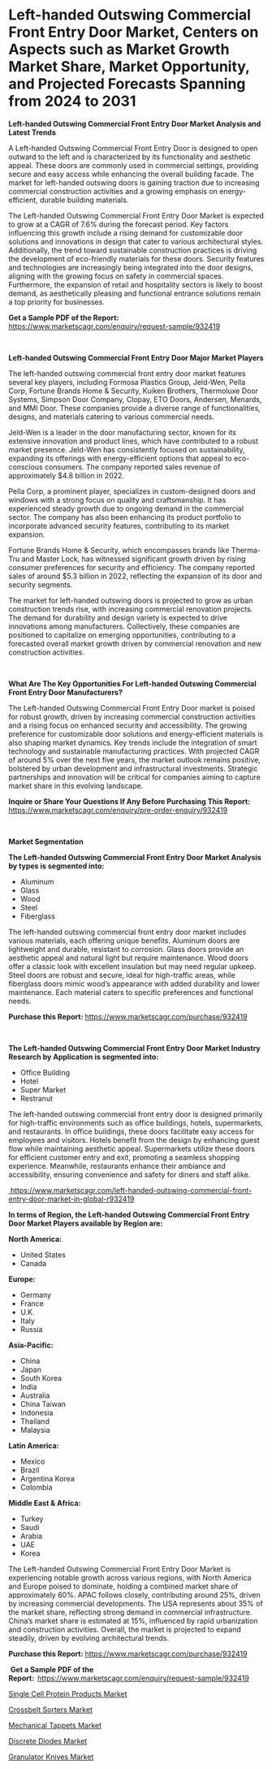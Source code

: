 <p><h1>Left-handed Outswing Commercial Front Entry Door Market, Centers on Aspects such as Market Growth Market Share, Market Opportunity, and Projected Forecasts Spanning from 2024 to 2031</h1></p><p><strong>Left-handed Outswing Commercial Front Entry Door Market Analysis and Latest Trends</strong></p>
<p><p>A Left-handed Outswing Commercial Front Entry Door is designed to open outward to the left and is characterized by its functionality and aesthetic appeal. These doors are commonly used in commercial settings, providing secure and easy access while enhancing the overall building facade. The market for left-handed outswing doors is gaining traction due to increasing commercial construction activities and a growing emphasis on energy-efficient, durable building materials.</p><p>The Left-handed Outswing Commercial Front Entry Door Market is expected to grow at a CAGR of 7.6% during the forecast period. Key factors influencing this growth include a rising demand for customizable door solutions and innovations in design that cater to various architectural styles. Additionally, the trend toward sustainable construction practices is driving the development of eco-friendly materials for these doors. Security features and technologies are increasingly being integrated into the door designs, aligning with the growing focus on safety in commercial spaces. Furthermore, the expansion of retail and hospitality sectors is likely to boost demand, as aesthetically pleasing and functional entrance solutions remain a top priority for businesses.</p></p>
<p><strong>Get a Sample PDF of the Report:&nbsp;</strong> <a href="https://www.marketscagr.com/enquiry/request-sample/932419?utm_campaign=1789&utm_medium=2&utm_source=Github&utm_content=ia&utm_term=25122024&utm_id=left-handed-outswing-commercial-front-entry-door">https://www.marketscagr.com/enquiry/request-sample/932419</a></p>
<p>&nbsp;</p>
<p><strong>Left-handed Outswing Commercial Front Entry Door Major Market Players</strong></p>
<p><p>The left-handed outswing commercial front entry door market features several key players, including Formosa Plastics Group, Jeld-Wen, Pella Corp, Fortune Brands Home & Security, Kuiken Brothers, Thermoluxe Door Systems, Simpson Door Company, Clopay, ETO Doors, Andersen, Menards, and MMI Door. These companies provide a diverse range of functionalities, designs, and materials catering to various commercial needs.</p><p>Jeld-Wen is a leader in the door manufacturing sector, known for its extensive innovation and product lines, which have contributed to a robust market presence. Jeld-Wen has consistently focused on sustainability, expanding its offerings with energy-efficient options that appeal to eco-conscious consumers. The company reported sales revenue of approximately $4.8 billion in 2022.</p><p>Pella Corp, a prominent player, specializes in custom-designed doors and windows with a strong focus on quality and craftsmanship. It has experienced steady growth due to ongoing demand in the commercial sector. The company has also been enhancing its product portfolio to incorporate advanced security features, contributing to its market expansion.</p><p>Fortune Brands Home & Security, which encompasses brands like Therma-Tru and Master Lock, has witnessed significant growth driven by rising consumer preferences for security and efficiency. The company reported sales of around $5.3 billion in 2022, reflecting the expansion of its door and security segments.</p><p>The market for left-handed outswing doors is projected to grow as urban construction trends rise, with increasing commercial renovation projects. The demand for durability and design variety is expected to drive innovations among manufacturers. Collectively, these companies are positioned to capitalize on emerging opportunities, contributing to a forecasted overall market growth driven by commercial renovation and new construction activities.</p></p>
<p>&nbsp;</p>
<p><strong>What Are The Key Opportunities For Left-handed Outswing Commercial Front Entry Door Manufacturers?</strong></p>
<p><p>The Left-handed Outswing Commercial Front Entry Door market is poised for robust growth, driven by increasing commercial construction activities and a rising focus on enhanced security and accessibility. The growing preference for customizable door solutions and energy-efficient materials is also shaping market dynamics. Key trends include the integration of smart technology and sustainable manufacturing practices. With projected CAGR of around 5% over the next five years, the market outlook remains positive, bolstered by urban development and infrastructural investments. Strategic partnerships and innovation will be critical for companies aiming to capture market share in this evolving landscape.</p></p>
<p><strong>Inquire or Share Your Questions If Any Before Purchasing This Report:</strong> <a href="https://www.marketscagr.com/enquiry/pre-order-enquiry/932419?utm_campaign=1789&utm_medium=2&utm_source=Github&utm_content=ia&utm_term=25122024&utm_id=left-handed-outswing-commercial-front-entry-door">https://www.marketscagr.com/enquiry/pre-order-enquiry/932419</a></p>
<p>&nbsp;</p>
<p><strong>Market Segmentation</strong></p>
<p><strong>The Left-handed Outswing Commercial Front Entry Door Market Analysis by types is segmented into:</strong></p>
<p><ul><li>Aluminum</li><li>Glass</li><li>Wood</li><li>Steel</li><li>Fiberglass</li></ul></p>
<p><p>The left-handed outswing commercial front entry door market includes various materials, each offering unique benefits. Aluminum doors are lightweight and durable, resistant to corrosion. Glass doors provide an aesthetic appeal and natural light but require maintenance. Wood doors offer a classic look with excellent insulation but may need regular upkeep. Steel doors are robust and secure, ideal for high-traffic areas, while fiberglass doors mimic wood’s appearance with added durability and lower maintenance. Each material caters to specific preferences and functional needs.</p></p>
<p><strong>Purchase this Report:&nbsp;</strong><a href="https://www.marketscagr.com/purchase/932419?utm_campaign=1789&utm_medium=2&utm_source=Github&utm_content=ia&utm_term=25122024&utm_id=left-handed-outswing-commercial-front-entry-door">https://www.marketscagr.com/purchase/932419</a></p>
<p>&nbsp;</p>
<p><strong>The Left-handed Outswing Commercial Front Entry Door Market Industry Research by Application is segmented into:</strong></p>
<p><ul><li>Office Building</li><li>Hotel</li><li>Super Market</li><li>Restranut</li></ul></p>
<p><p>The left-handed outswing commercial front entry door is designed primarily for high-traffic environments such as office buildings, hotels, supermarkets, and restaurants. In office buildings, these doors facilitate easy access for employees and visitors. Hotels benefit from the design by enhancing guest flow while maintaining aesthetic appeal. Supermarkets utilize these doors for efficient customer entry and exit, promoting a seamless shopping experience. Meanwhile, restaurants enhance their ambiance and accessibility, ensuring convenience and safety for diners and staff alike.</p></p>
<p><a href="https://www.marketscagr.com/left-handed-outswing-commercial-front-entry-door-market-in-global-r932419?utm_campaign=1789&utm_medium=2&utm_source=Github&utm_content=ia&utm_term=25122024&utm_id=left-handed-outswing-commercial-front-entry-door">&nbsp;https://www.marketscagr.com/left-handed-outswing-commercial-front-entry-door-market-in-global-r932419</a></p>
<p><strong>In terms of Region, the Left-handed Outswing Commercial Front Entry Door Market Players available by Region are:</strong></p>
<p>
    <p> <strong> North America: </strong>
        <ul>
            <li>United States</li>
            <li>Canada</li>
        </ul>
        </p> 
    <p> <strong> Europe: </strong>
        <ul>
            <li>Germany</li>
            <li>France</li>
            <li>U.K.</li>
            <li>Italy</li>
            <li>Russia</li>
        </ul>
        </p> 
    <p> <strong> Asia-Pacific: </strong>
        <ul>
            <li>China</li>
            <li>Japan</li>
            <li>South Korea</li>
            <li>India</li>
            <li>Australia</li>
            <li>China Taiwan</li>
            <li>Indonesia</li>
            <li>Thailand</li>
            <li>Malaysia</li>
        </ul>
        </p> 
    <p> <strong> Latin America: </strong>
        <ul>
            <li>Mexico</li>
            <li>Brazil</li>
            <li>Argentina Korea</li>
            <li>Colombia</li>
        </ul>
        </p> 
    <p> <strong> Middle East & Africa: </strong>
        <ul>
            <li>Turkey</li>
            <li>Saudi</li>
            <li>Arabia</li>
            <li>UAE</li>
            <li>Korea</li>
        </ul>
    </p>
    </p>
<p><p>The Left-handed Outswing Commercial Front Entry Door Market is experiencing notable growth across various regions, with North America and Europe poised to dominate, holding a combined market share of approximately 60%. APAC follows closely, contributing around 25%, driven by increasing commercial developments. The USA represents about 35% of the market share, reflecting strong demand in commercial infrastructure. China’s market share is estimated at 15%, influenced by rapid urbanization and construction activities. Overall, the market is projected to expand steadily, driven by evolving architectural trends.</p></p>
<p><strong>Purchase this Report: </strong><a href="https://www.marketscagr.com/purchase/932419?utm_campaign=1789&utm_medium=2&utm_source=Github&utm_content=ia&utm_term=25122024&utm_id=left-handed-outswing-commercial-front-entry-door">https://www.marketscagr.com/purchase/932419</a></p>
<p>&nbsp;<strong>Get a Sample PDF of the Report:&nbsp;&nbsp;</strong><a href="https://www.marketscagr.com/enquiry/request-sample/932419?utm_campaign=1789&utm_medium=2&utm_source=Github&utm_content=ia&utm_term=25122024&utm_id=left-handed-outswing-commercial-front-entry-door">https://www.marketscagr.com/enquiry/request-sample/932419</a></p>
<p><strong></strong></p>
<p><p><a href="https://www.linkedin.com/pulse/in-depth-analysis-size-single-cell-protein-products-market-djpue?utm_campaign=1789&utm_medium=2&utm_source=Github&utm_content=ia&utm_term=25122024&utm_id=left-handed-outswing-commercial-front-entry-door">Single Cell Protein Products Market</a></p><p><a href="https://www.linkedin.com/pulse/future-outlook-crossbelt-sorters-market-20242031-anticipated-xfwlf?utm_campaign=1789&utm_medium=2&utm_source=Github&utm_content=ia&utm_term=25122024&utm_id=left-handed-outswing-commercial-front-entry-door">Crossbelt Sorters Market</a></p><p><a href="https://www.linkedin.com/pulse/f-my-mkt-intel-xkfif?utm_campaign=1789&utm_medium=2&utm_source=Github&utm_content=ia&utm_term=25122024&utm_id=left-handed-outswing-commercial-front-entry-door">Mechanical Tappets Market</a></p><p><a href="https://www.linkedin.com/pulse/in-depth-report-discrete-diodes-market-types-applications-qwtpf?utm_campaign=1789&utm_medium=2&utm_source=Github&utm_content=ia&utm_term=25122024&utm_id=left-handed-outswing-commercial-front-entry-door">Discrete Diodes Market</a></p><p><a href="https://www.linkedin.com/pulse/evaluating-granulator-knives-market-current-trends-future-qpvcf?utm_campaign=1789&utm_medium=2&utm_source=Github&utm_content=ia&utm_term=25122024&utm_id=left-handed-outswing-commercial-front-entry-door">Granulator Knives Market</a></p></p>